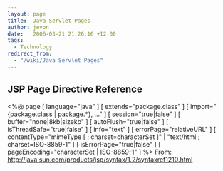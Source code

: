 ```yaml
---
layout: page
title:  Java Servlet Pages
author: jevon
date:   2006-03-21 21:26:16 +12:00
tags:
  - Technology
redirect_from:
  - "/wiki/Java Servlet Pages"
---
```


## JSP Page Directive Reference
<%@ page
  [ language="java" ]
  [ extends="package.class" ]
  [ import="{package.class | package.*}, ..." ]
  [ session="true|false" ] 
  [ buffer="none|8kb|sizekb" ]
  [ autoFlush="true|false" ]
  [ isThreadSafe="true|false" ]
  [ info="text" ]
  [ errorPage="relativeURL" ]
  [ contentType="mimeType [ ; charset=characterSet ]" |
      "text/html ; charset=ISO-8859-1" ]
  [ isErrorPage="true|false" ]
  [ pageEncoding="characterSet | ISO-8859-1" ]
%>
From: http://java.sun.com/products/jsp/syntax/1.2/syntaxref1210.html
